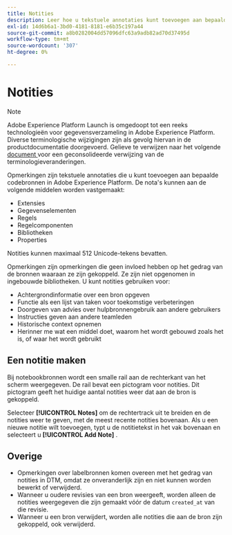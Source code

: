 ```yaml
---
title: Notities
description: Leer hoe u tekstuele annotaties kunt toevoegen aan bepaalde tagbronnen in Adobe Experience Platform.
exl-id: 14d6b6a1-3bd0-4181-8181-e6b35c197a44
source-git-commit: a8b0282004dd57096dfc63a9adb82ad70d37495d
workflow-type: tm+mt
source-wordcount: '307'
ht-degree: 0%

---
```


# Notities

>[!NOTE]
>
>Adobe Experience Platform Launch is omgedoopt tot een reeks technologieën voor gegevensverzameling in Adobe Experience Platform. Diverse terminologische wijzigingen zijn als gevolg hiervan in de productdocumentatie doorgevoerd. Gelieve te verwijzen naar het volgende [ document ](../../term-updates.md) voor een geconsolideerde verwijzing van de terminologieveranderingen.

Opmerkingen zijn tekstuele annotaties die u kunt toevoegen aan bepaalde codebronnen in Adobe Experience Platform. De nota&#39;s kunnen aan de volgende middelen worden vastgemaakt:

* Extensies
* Gegevenselementen
* Regels
* Regelcomponenten
* Bibliotheken
* Properties

Notities kunnen maximaal 512 Unicode-tekens bevatten.

Opmerkingen zijn opmerkingen die geen invloed hebben op het gedrag van de bronnen waaraan ze zijn gekoppeld. Ze zijn niet opgenomen in ingebouwde bibliotheken.  U kunt notities gebruiken voor:

* Achtergrondinformatie over een bron opgeven
* Functie als een lijst van taken voor toekomstige verbeteringen
* Doorgeven van advies over hulpbronnengebruik aan andere gebruikers
* Instructies geven aan andere teamleden
* Historische context opnemen
* Herinner me wat een middel doet, waarom het wordt gebouwd zoals het is, of waar het wordt gebruikt

## Een notitie maken

Bij notebookbronnen wordt een smalle rail aan de rechterkant van het scherm weergegeven.  De rail bevat een pictogram voor notities.  Dit pictogram geeft het huidige aantal notities weer dat aan de bron is gekoppeld.

Selecteer **[!UICONTROL Notes]** om de rechtertrack uit te breiden en de notities weer te geven, met de meest recente notities bovenaan.  Als u een nieuwe notitie wilt toevoegen, typt u de notitietekst in het vak bovenaan en selecteert u **[!UICONTROL Add Note]** .

## Overige

* Opmerkingen over labelbronnen komen overeen met het gedrag van notities in DTM, omdat ze onveranderlijk zijn en niet kunnen worden bewerkt of verwijderd.
* Wanneer u oudere revisies van een bron weergeeft, worden alleen de notities weergegeven die zijn gemaakt vóór de datum `created_at` van die revisie.
* Wanneer u een bron verwijdert, worden alle notities die aan de bron zijn gekoppeld, ook verwijderd.
